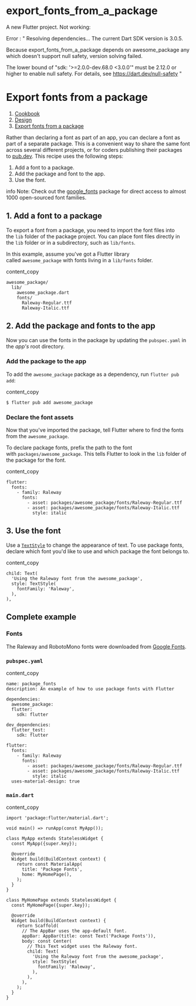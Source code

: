 # export_fonts_from_a_package

A new Flutter project. Not working:

Error : " Resolving dependencies...
The current Dart SDK version is 3.0.5.

Because export_fonts_from_a_package depends on awesome_package any which doesn't support null safety, version solving failed.

The lower bound of "sdk: '>=2.0.0-dev.68.0 <3.0.0'" must be 2.12.0 or higher to enable null safety.
For details, see https://dart.dev/null-safety "

Export fonts from a package
===========================

1.  [Cookbook](https://docs.flutter.dev/cookbook)
2.  [Design](https://docs.flutter.dev/cookbook/design)
3.  [Export fonts from a package](https://docs.flutter.dev/cookbook/design/package-fonts)

Rather than declaring a font as part of an app, you can declare a font as part of a separate package. This is a convenient way to share the same font across several different projects, or for coders publishing their packages to [pub.dev](https://pub.dev/). This recipe uses the following steps:

1.  Add a font to a package.
2.  Add the package and font to the app.
3.  Use the font.

info Note: Check out the [google_fonts](https://pub.dev/packages/google_fonts) package for direct access to almost 1000 open-sourced font families.

[](https://docs.flutter.dev/cookbook/design/package-fonts#1-add-a-font-to-a-package)1\. Add a font to a package
---------------------------------------------------------------------------------------------------------------

To export a font from a package, you need to import the font files into the `lib` folder of the package project. You can place font files directly in the `lib` folder or in a subdirectory, such as `lib/fonts`.

In this example, assume you've got a Flutter library called `awesome_package` with fonts living in a `lib/fonts` folder.

content_copy

```
awesome_package/
  lib/
    awesome_package.dart
    fonts/
      Raleway-Regular.ttf
      Raleway-Italic.ttf

```

[](https://docs.flutter.dev/cookbook/design/package-fonts#2-add-the-package-and-fonts-to-the-app)2\. Add the package and fonts to the app
-----------------------------------------------------------------------------------------------------------------------------------------

Now you can use the fonts in the package by updating the `pubspec.yaml` in the *app's* root directory.

### [](https://docs.flutter.dev/cookbook/design/package-fonts#add-the-package-to-the-app)Add the package to the app

To add the `awesome_package` package as a dependency, run `flutter pub add`:

content_copy

```
$ flutter pub add awesome_package

```

### [](https://docs.flutter.dev/cookbook/design/package-fonts#declare-the-font-assets)Declare the font assets

Now that you've imported the package, tell Flutter where to find the fonts from the `awesome_package`.

To declare package fonts, prefix the path to the font with `packages/awesome_package`. This tells Flutter to look in the `lib` folder of the package for the font.

content_copy

```
flutter:
  fonts:
    - family: Raleway
      fonts:
        - asset: packages/awesome_package/fonts/Raleway-Regular.ttf
        - asset: packages/awesome_package/fonts/Raleway-Italic.ttf
          style: italic

```

[](https://docs.flutter.dev/cookbook/design/package-fonts#3-use-the-font)3\. Use the font
-----------------------------------------------------------------------------------------

Use a [`TextStyle`](https://api.flutter.dev/flutter/painting/TextStyle-class.html) to change the appearance of text. To use package fonts, declare which font you'd like to use and which package the font belongs to.

content_copy

```
child: Text(
  'Using the Raleway font from the awesome_package',
  style: TextStyle(
    fontFamily: 'Raleway',
  ),
),
```

[](https://docs.flutter.dev/cookbook/design/package-fonts#complete-example)Complete example
-------------------------------------------------------------------------------------------

### [](https://docs.flutter.dev/cookbook/design/package-fonts#fonts)Fonts

The Raleway and RobotoMono fonts were downloaded from [Google Fonts](https://fonts.google.com/).

### [](https://docs.flutter.dev/cookbook/design/package-fonts#pubspecyaml)`pubspec.yaml`

content_copy

```
name: package_fonts
description: An example of how to use package fonts with Flutter

dependencies:
  awesome_package:
  flutter:
    sdk: flutter

dev_dependencies:
  flutter_test:
    sdk: flutter

flutter:
  fonts:
    - family: Raleway
      fonts:
        - asset: packages/awesome_package/fonts/Raleway-Regular.ttf
        - asset: packages/awesome_package/fonts/Raleway-Italic.ttf
          style: italic
  uses-material-design: true

```

### [](https://docs.flutter.dev/cookbook/design/package-fonts#maindart)`main.dart`

content_copy

```
import 'package:flutter/material.dart';

void main() => runApp(const MyApp());

class MyApp extends StatelessWidget {
  const MyApp({super.key});

  @override
  Widget build(BuildContext context) {
    return const MaterialApp(
      title: 'Package Fonts',
      home: MyHomePage(),
    );
  }
}

class MyHomePage extends StatelessWidget {
  const MyHomePage({super.key});

  @override
  Widget build(BuildContext context) {
    return Scaffold(
      // The AppBar uses the app-default font.
      appBar: AppBar(title: const Text('Package Fonts')),
      body: const Center(
        // This Text widget uses the Raleway font.
        child: Text(
          'Using the Raleway font from the awesome_package',
          style: TextStyle(
            fontFamily: 'Raleway',
          ),
        ),
      ),
    );
  }
}
```
